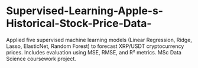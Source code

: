 # Supervised-Learning-Apple-s-Historical-Stock-Price-Data-
Applied five supervised machine learning models (Linear Regression, Ridge, Lasso, ElasticNet, Random Forest) to forecast XRP/USDT cryptocurrency prices. Includes evaluation using MSE, RMSE, and R² metrics. MSc Data Science coursework project.
